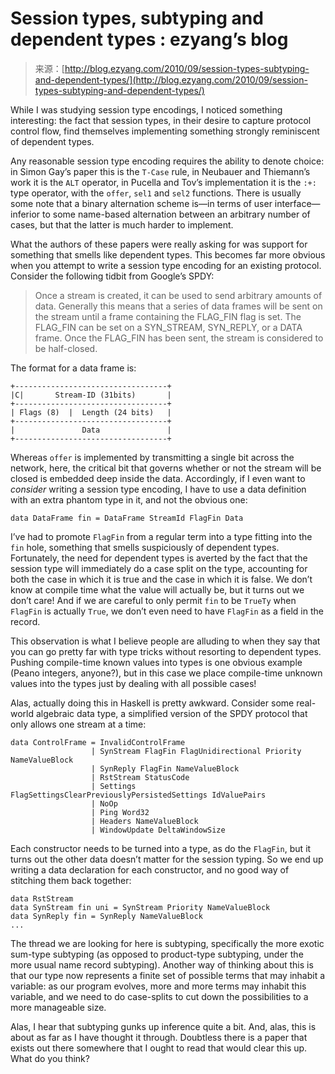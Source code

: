 <!--yml
category: 未分类
date: 2024-07-01 18:18:09
-->

# Session types, subtyping and dependent types : ezyang’s blog

> 来源：[http://blog.ezyang.com/2010/09/session-types-subtyping-and-dependent-types/](http://blog.ezyang.com/2010/09/session-types-subtyping-and-dependent-types/)

While I was studying session type encodings, I noticed something interesting: the fact that session types, in their desire to capture protocol control flow, find themselves implementing something strongly reminiscent of dependent types.

Any reasonable session type encoding requires the ability to denote choice: in Simon Gay’s paper this is the `T-Case` rule, in Neubauer and Thiemann’s work it is the `ALT` operator, in Pucella and Tov’s implementation it is the `:+:` type operator, with the `offer`, `sel1` and `sel2` functions. There is usually some note that a binary alternation scheme is—in terms of user interface—inferior to some name-based alternation between an arbitrary number of cases, but that the latter is much harder to implement.

What the authors of these papers were really asking for was support for something that smells like dependent types. This becomes far more obvious when you attempt to write a session type encoding for an existing protocol. Consider the following tidbit from Google’s SPDY:

> Once a stream is created, it can be used to send arbitrary amounts of data. Generally this means that a series of data frames will be sent on the stream until a frame containing the FLAG_FIN flag is set. The FLAG_FIN can be set on a SYN_STREAM, SYN_REPLY, or a DATA frame. Once the FLAG_FIN has been sent, the stream is considered to be half-closed.

The format for a data frame is:

```
+----------------------------------+
|C|       Stream-ID (31bits)       |
+----------------------------------+
| Flags (8)  |  Length (24 bits)   |
+----------------------------------+
|               Data               |
+----------------------------------+

```

Whereas `offer` is implemented by transmitting a single bit across the network, here, the critical bit that governs whether or not the stream will be closed is embedded deep inside the data. Accordingly, if I even want to *consider* writing a session type encoding, I have to use a data definition with an extra phantom type in it, and not the obvious one:

```
data DataFrame fin = DataFrame StreamId FlagFin Data

```

I’ve had to promote `FlagFin` from a regular term into a type fitting into the `fin` hole, something that smells suspiciously of dependent types. Fortunately, the need for dependent types is averted by the fact that the session type will immediately do a case split on the type, accounting for both the case in which it is true and the case in which it is false. We don’t know at compile time what the value will actually be, but it turns out we don’t care! And if we are careful to only permit `fin` to be `TrueTy` when `FlagFin` is actually `True`, we don’t even need to have `FlagFin` as a field in the record.

This observation is what I believe people are alluding to when they say that you can go pretty far with type tricks without resorting to dependent types. Pushing compile-time known values into types is one obvious example (Peano integers, anyone?), but in this case we place compile-time unknown values into the types just by dealing with all possible cases!

Alas, actually doing this in Haskell is pretty awkward. Consider some real-world algebraic data type, a simplified version of the SPDY protocol that only allows one stream at a time:

```
data ControlFrame = InvalidControlFrame
                  | SynStream FlagFin FlagUnidirectional Priority NameValueBlock
                  | SynReply FlagFin NameValueBlock
                  | RstStream StatusCode
                  | Settings FlagSettingsClearPreviouslyPersistedSettings IdValuePairs
                  | NoOp
                  | Ping Word32
                  | Headers NameValueBlock
                  | WindowUpdate DeltaWindowSize

```

Each constructor needs to be turned into a type, as do the `FlagFin`, but it turns out the other data doesn’t matter for the session typing. So we end up writing a data declaration for each constructor, and no good way of stitching them back together:

```
data RstStream
data SynStream fin uni = SynStream Priority NameValueBlock
data SynReply fin = SynReply NameValueBlock
...

```

The thread we are looking for here is subtyping, specifically the more exotic sum-type subtyping (as opposed to product-type subtyping, under the more usual name record subtyping). Another way of thinking about this is that our type now represents a finite set of possible terms that may inhabit a variable: as our program evolves, more and more terms may inhabit this variable, and we need to do case-splits to cut down the possibilities to a more manageable size.

Alas, I hear that subtyping gunks up inference quite a bit. And, alas, this is about as far as I have thought it through. Doubtless there is a paper that exists out there somewhere that I ought to read that would clear this up. What do you think?